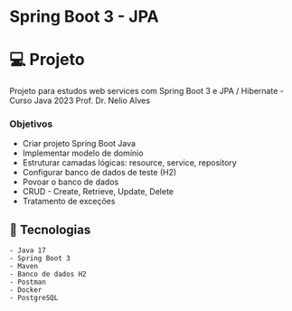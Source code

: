 # Spring Boot 3 - JPA


<h1>💻 Projeto</h1>
Projeto para estudos web services com Spring Boot 3 e JPA / Hibernate
- Curso Java 2023 Prof. Dr. Nelio Alves


<h3> Objetivos</h3>

   - Criar projeto Spring Boot Java
   - Implementar modelo de domínio
   - Estruturar camadas lógicas: resource, service, repository
   - Configurar banco de dados de teste (H2)
   - Povoar o banco de dados
   - CRUD - Create, Retrieve, Update, Delete
   - Tratamento de exceções

<h2> 🚀 Tecnologias</h2>

    - Java 17
    - Spring Boot 3 
    - Maven
    - Banco de dados H2
    - Postman
    - Docker
    - PostgreSQL


